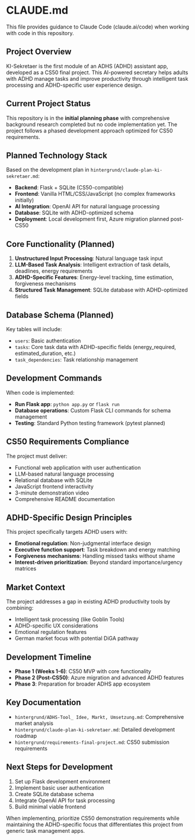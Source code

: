 # CLAUDE.md

This file provides guidance to Claude Code (claude.ai/code) when working with code in this repository.

## Project Overview

KI-Sekretaer is the first module of an ADHS (ADHD) assistant app, developed as a CS50 final project. This AI-powered secretary helps adults with ADHD manage tasks and improve productivity through intelligent task processing and ADHD-specific user experience design.

## Current Project Status

This repository is in the **initial planning phase** with comprehensive background research completed but no code implementation yet. The project follows a phased development approach optimized for CS50 requirements.

## Planned Technology Stack

Based on the development plan in `hintergrund/claude-plan-ki-sekretaer.md`:

- **Backend**: Flask + SQLite (CS50-compatible)
- **Frontend**: Vanilla HTML/CSS/JavaScript (no complex frameworks initially)
- **AI Integration**: OpenAI API for natural language processing
- **Database**: SQLite with ADHD-optimized schema
- **Deployment**: Local development first, Azure migration planned post-CS50

## Core Functionality (Planned)

1. **Unstructured Input Processing**: Natural language task input
2. **LLM-Based Task Analysis**: Intelligent extraction of task details, deadlines, energy requirements
3. **ADHD-Specific Features**: Energy-level tracking, time estimation, forgiveness mechanisms
4. **Structured Task Management**: SQLite database with ADHD-optimized fields

## Database Schema (Planned)

Key tables will include:
- `users`: Basic authentication
- `tasks`: Core task data with ADHD-specific fields (energy_required, estimated_duration, etc.)
- `task_dependencies`: Task relationship management

## Development Commands

When code is implemented:
- **Run Flask app**: `python app.py` or `flask run`
- **Database operations**: Custom Flask CLI commands for schema management
- **Testing**: Standard Python testing framework (pytest planned)

## CS50 Requirements Compliance

The project must deliver:
- Functional web application with user authentication
- LLM-based natural language processing
- Relational database with SQLite
- JavaScript frontend interactivity
- 3-minute demonstration video
- Comprehensive README documentation

## ADHD-Specific Design Principles

This project specifically targets ADHD users with:
- **Emotional regulation**: Non-judgmental interface design
- **Executive function support**: Task breakdown and energy matching
- **Forgiveness mechanisms**: Handling missed tasks without shame
- **Interest-driven prioritization**: Beyond standard importance/urgency matrices

## Market Context

The project addresses a gap in existing ADHD productivity tools by combining:
- Intelligent task processing (like Goblin Tools)
- ADHD-specific UX considerations
- Emotional regulation features
- German market focus with potential DiGA pathway

## Development Timeline

- **Phase 1 (Weeks 1-6)**: CS50 MVP with core functionality
- **Phase 2 (Post-CS50)**: Azure migration and advanced ADHD features
- **Phase 3**: Preparation for broader ADHS app ecosystem

## Key Documentation

- `hintergrund/ADHS-Tool_ Idee, Markt, Umsetzung.md`: Comprehensive market analysis
- `hintergrund/claude-plan-ki-sekretaer.md`: Detailed development roadmap
- `hintergrund/requirements-final-project.md`: CS50 submission requirements

## Next Steps for Development

1. Set up Flask development environment
2. Implement basic user authentication
3. Create SQLite database schema
4. Integrate OpenAI API for task processing
5. Build minimal viable frontend

When implementing, prioritize CS50 demonstration requirements while maintaining the ADHD-specific focus that differentiates this project from generic task management apps.